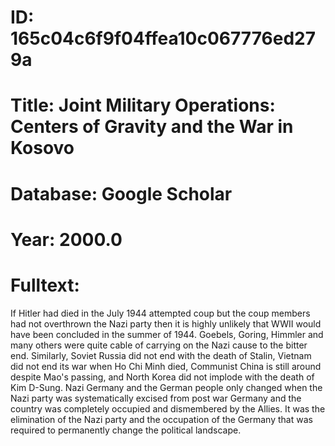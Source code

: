 # ID: 165c04c6f9f04ffea10c067776ed279a
# Title: Joint Military Operations: Centers of Gravity and the War in Kosovo
# Database: Google Scholar
# Year: 2000.0
# Fulltext:
If Hitler had died in the July 1944 attempted coup but the coup members had not overthrown the Nazi party then it is highly unlikely that WWII would have been concluded in the summer of 1944.
Goebels, Goring, Himmler and many others were quite cable of carrying on the Nazi cause to the bitter end.
Similarly, Soviet Russia did not end with the death of Stalin, Vietnam did not end its war when Ho Chi Minh died, Communist China is still around despite Mao's passing, and North Korea did not implode with the death of Kim D-Sung.
Nazi Germany and the German people only changed when the Nazi party was systematically excised from post war Germany and the country was completely occupied and dismembered by the Allies.
It was the elimination of the Nazi party and the occupation of the Germany that was required to permanently change the political landscape.